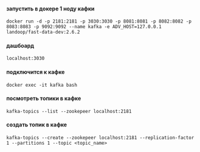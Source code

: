 #### запустить в докере 1 ноду кафки
`docker run -d -p 2181:2181 -p 3030:3030 -p 8081:8081 -p 8082:8082 -p 8083:8083 -p 9092:9092 --name kafka -e ADV_HOST=127.0.0.1 landoop/fast-data-dev:2.6.2`

#### дашбоард
`localhost:3030`

#### подключится к кафке
`docker exec -it kafka bash`

#### посмотреть топики в кафке
`kafka-topics --list --zookepeer localhost:2181`

#### создать топик в кафке
`kafka-topics --create --zookepeer localhost:2181 --replication-factor 1 --partitions 1 --topic <topic_name>`